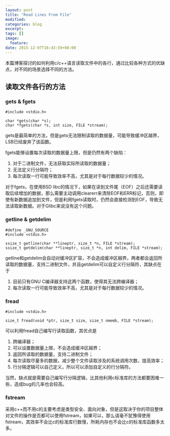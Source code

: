 ```yaml
---
layout: post
title: "Read Lines From File"
modified:
categories: blog
excerpt:
tags: []
image:
  feature:
date: 2015-12-07T16:43:59+08:00
---
```


本篇博客探讨的如何利用c/c++语言读取文件中的各行，通过比较各种方式的优缺点，对不同的场景选择不同的方法。

## 读取文件各行的方法

### gets & fgets

```
#include <stdio.h>

char *gets(char *s);
char *fgets(char *s, int size, FILE *stream);
```

gets是最简单的方法，但是gets无法限制读取的数据量，可能导致缓冲区越界，LSB已经废弃了该函数。

fgets能够设置每次读取的数据量上限，但是仍然有两个缺陷：

1. 对于二进制文件，无法获取实际所读取的数据量；
2. 无法定义行分隔符；
3. 每次读取一行可能导致效率不高，尤其是对于每行数据较少的情况。

对于fgets，在使用BSD libc的情况下，如果在读到文件尾（EOF）之后还需要读取后续增加的数据，那么需要主动调用clearerr来清除EOF和ERR标记，否则，即使有新数据追加到文件，但是利用fgets读取时，仍然会直接检测到EOF，导致无法读取新数据。对于Glibc来说没有这个问题。

### getline & getdelim

```
#define _GNU_SOURCE
#include <stdio.h>

ssize_t getline(char **lineptr, size_t *n, FILE *stream);
ssize_t getdelim(char **lineptr, size_t *n, int delim, FILE *stream);
```

getline和getdelim会自动对缓冲区扩容，不会造成缓冲区越界，两者都会返回所读取的数据量，支持二进制文件，并且getdelim可以自定义行分隔符，其缺点在于

1. 目前只有GNU C编译器支持这两个函数，使得其无法跨编译器；
2. 每次读取一行可能导致效率不高，尤其是对于每行数据较少的情况。

### fread

```
#include <stdio.h>

size_t fread(void *ptr, size_t size, size_t nmemb, FILE *stream);
```

可以利用fread自己编写行读取函数，其优点是

1. 跨编译器；
2. 可以设置数据量上限，不会造成缓冲区越界；
3. 返回所读取的数据量，支持二进制文件；
4. 每次读取尽量多的数据，减少整个文件读取涉及的系统调用次数，提高效率；
5. 行分隔逻辑可以自己定义，所以可以添加自定义的行分隔符。

当然，缺点就是需要自己编写行分隔逻辑，比其他利用c标准库的方法都要困难一些，造成bug的几率也会较高。

### fstream

采用c++而不用c的主要考虑是类型安全、面向对象，但是这取决于你的项目整体对文件的操作是否都可以使用fstream，如果可以，那么请毫不犹豫得使用fstream，其效率不会比c的标准库行数慢，所耗内存也不会比c的标准库函数多太多。
